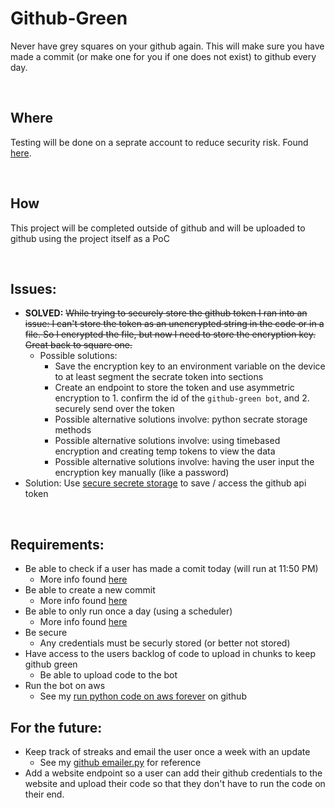 # Github-Green
Never have grey squares on your github again. This will make sure you have made a commit (or make one for you if one does not exist) to github every day.

<br>

## Where
Testing will be done on a seprate account to reduce security risk. Found [here](https://github.com/TheOfficialAlmond/test_repo).

<br>

## How
This project will be completed outside of github and will be uploaded to github using the project itself as a PoC

<br>

## Issues:
* **SOLVED:** ~~While trying to securely store the github token I ran into an issue: I can't store the token as an unencrypted string in the code or in a file. So I encrypted the file, but now I need to store the encryption key. Great back to square one.~~
  * Possible solutions:
    * Save the encryption key to an environment variable on the device to at least segment the secrate token into sections
    * Create an endpoint to store the token and use asymmetric encryption to 1. confirm the id of the `github-green bot`, and 2. securely send over the token
    * Possible alternative solutions involve: python secrate storage methods
    * Possible alternative solutions involve: using timebased encryption and creating temp tokens to view the data
    * Possible alternative solutions involve: having the user input the encryption key manually (like a password)
* Solution: Use [secure secrete storage](https://github.com/JacobNoahGlik/Secure-Secrete-Storage-AWS/tree/main) to save / access the github api token

<br>

## Requirements:

* Be able to check if a user has made a comit today (will run at 11:50 PM)
  * More info found [here](https://stackoverflow.com/questions/46855484/checking-if-a-user-made-a-commit-to-github-using-api-on-a-given-day)
* Be able to create a new commit
  * More info found [here](https://stackoverflow.com/questions/7119452/git-commit-from-python)
* Be able to only run once a day (using a scheduler)
  * More info found [here](https://docs.python.org/3/library/sched.html)
* Be secure
  * Any credentials must be securly stored (or better not stored) 
* Have access to the users backlog of code to upload in chunks to keep github green
  * Be able to upload code to the bot
* Run the bot on aws
  * See my [run python code on aws forever](https://github.com/JacobNoahGlik/RunScriptOnAWS-Forever) on github

## For the future:

* Keep track of streaks and email the user once a week with an update
  * See my [github emailer.py](https://github.com/JacobNoahGlik/Emailer) for reference
* Add a website endpoint so a user can add their github credentials to the website and upload their code so that they don't have to run the code on their end.
